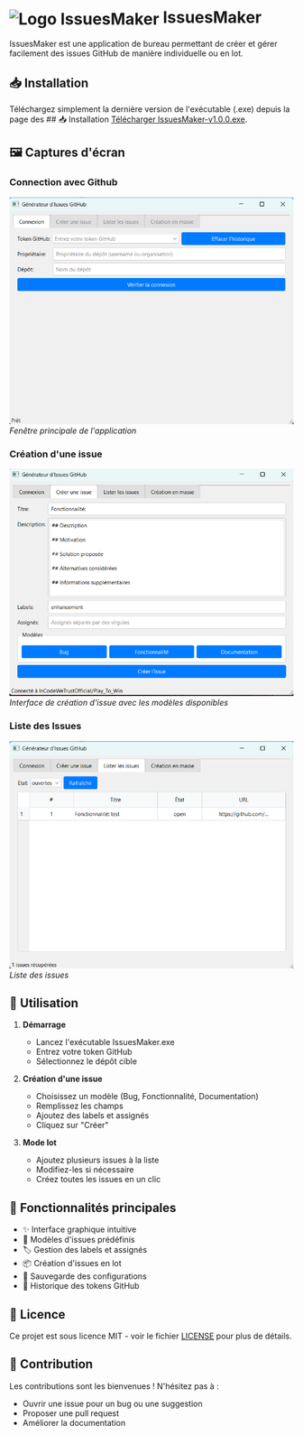 # <img src="assets/logo.ico" alt="Logo IssuesMaker" width="32" style="vertical-align: middle;"> IssuesMaker

IssuesMaker est une application de bureau permettant de créer et gérer facilement des issues GitHub de manière individuelle ou en lot.

## 📥 Installation

Téléchargez simplement la dernière version de l'exécutable (.exe) depuis la page des ## 📥 Installation
[Télécharger IssuesMaker-v1.0.0.exe](https://github.com/Yota02/IssuesMaker/releases/tag/v1.0.0).

## 🖼️ Captures d'écran

### Connection avec Github
![Interface principale](screenshots/connection.png)
*Fenêtre principale de l'application*

### Création d'une issue
![Création d'issue](screenshots/issues_feature.png)
*Interface de création d'issue avec les modèles disponibles*

### Liste des Issues
![Mode lot](screenshots/list_issues.png)
*Liste des issues*

## 🚀 Utilisation

1. **Démarrage**
   - Lancez l'exécutable IssuesMaker.exe
   - Entrez votre token GitHub
   - Sélectionnez le dépôt cible

2. **Création d'une issue**
   - Choisissez un modèle (Bug, Fonctionnalité, Documentation)
   - Remplissez les champs
   - Ajoutez des labels et assignés
   - Cliquez sur "Créer"

3. **Mode lot**
   - Ajoutez plusieurs issues à la liste
   - Modifiez-les si nécessaire
   - Créez toutes les issues en un clic

## 🔧 Fonctionnalités principales

- ✨ Interface graphique intuitive
- 📝 Modèles d'issues prédéfinis
- 🏷️ Gestion des labels et assignés
- 📦 Création d'issues en lot
- 💾 Sauvegarde des configurations
- 🔄 Historique des tokens GitHub

## 📄 Licence

Ce projet est sous licence MIT - voir le fichier [LICENSE](LICENSE) pour plus de détails.

## 🤝 Contribution

Les contributions sont les bienvenues ! N'hésitez pas à :
- Ouvrir une issue pour un bug ou une suggestion
- Proposer une pull request
- Améliorer la documentation
